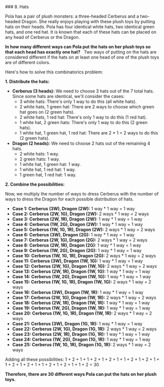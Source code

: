 <USER>
### 8. Hats

Pola has a pair of plush monsters: a three-headed Cerberus and a two-headed Dragon. She really enjoys playing with these plush toys by putting hats on their heads. Pola has four identical white hats, two identical green hats, and one red hat. It is known that each of these hats can be placed on any head of Cerberus or the Dragon.

**In how many different ways can Pola put the hats on her plush toys so that each head has exactly one hat?**  
Two ways of putting on the hats are considered different if the hats on at least one head of one of the plush toys are of different colors.

<ASSISTANT>
Here's how to solve this combinatorics problem:

**1. Distribute the hats:**

* **Cerberus (3 heads):** We need to choose 3 hats out of the 7 total hats.  Since some hats are identical, we'll consider the cases:
    * 3 white hats:  There's only 1 way to do this (all white hats).
    * 2 white hats, 1 green hat:  There are 2 ways to choose which green hat goes on (2 green hats).
    * 2 white hats, 1 red hat: There's only 1 way to do this (1 red hat).
    * 1 white hat, 2 green hats: There's only 1 way to do this (2 green hats).
    * 1 white hat, 1 green hat, 1 red hat: There are 2 * 1 = 2 ways to do this (2 green hats).
* **Dragon (2 heads):**  We need to choose 2 hats out of the remaining 4 hats.
    * 2 white hats: 1 way.
    * 2 green hats: 1 way.
    * 1 white hat, 1 green hat: 1 way.
    * 1 white hat, 1 red hat: 1 way.
    * 1 green hat, 1 red hat: 1 way.

**2. Combine the possibilities:**

Now, we multiply the number of ways to dress Cerberus with the number of ways to dress the Dragon for each possible distribution of hats.

* **Case 1: Cerberus (3W), Dragon (2W):** 1 way * 1 way = 1 way
* **Case 2: Cerberus (2W, 1G), Dragon (2W):** 2 ways * 1 way = 2 ways
* **Case 3: Cerberus (2W, 1R), Dragon (2W):** 1 way * 1 way = 1 way
* **Case 4: Cerberus (1W, 2G), Dragon (2W):** 1 way * 1 way = 1 way
* **Case 5: Cerberus (1W, 1G, 1R), Dragon (2W):** 2 ways * 1 way = 2 ways
* **Case 6: Cerberus (3W), Dragon (2G):** 1 way * 1 way = 1 way
* **Case 7: Cerberus (2W, 1G), Dragon (2G):** 2 ways * 1 way = 2 ways
* **Case 8: Cerberus (2W, 1R), Dragon (2G):** 1 way * 1 way = 1 way
* **Case 9: Cerberus (1W, 2G), Dragon (2G):** 1 way * 1 way = 1 way
* **Case 10: Cerberus (1W, 1G, 1R), Dragon (2G):** 2 ways * 1 way = 2 ways
* **Case 11: Cerberus (3W), Dragon (1W, 1G):** 1 way * 1 way = 1 way
* **Case 12: Cerberus (2W, 1G), Dragon (1W, 1G):** 2 ways * 1 way = 2 ways
* **Case 13: Cerberus (2W, 1R), Dragon (1W, 1G):** 1 way * 1 way = 1 way
* **Case 14: Cerberus (1W, 2G), Dragon (1W, 1G):** 1 way * 1 way = 1 way
* **Case 15: Cerberus (1W, 1G, 1R), Dragon (1W, 1G):** 2 ways * 1 way = 2 ways
* **Case 16: Cerberus (3W), Dragon (1W, 1R):** 1 way * 1 way = 1 way
* **Case 17: Cerberus (2W, 1G), Dragon (1W, 1R):** 2 ways * 1 way = 2 ways
* **Case 18: Cerberus (2W, 1R), Dragon (1W, 1R):** 1 way * 1 way = 1 way
* **Case 19: Cerberus (1W, 2G), Dragon (1W, 1R):** 1 way * 1 way = 1 way
* **Case 20: Cerberus (1W, 1G, 1R), Dragon (1W, 1R):** 2 ways * 1 way = 2 ways
* **Case 21: Cerberus (3W), Dragon (1G, 1R):** 1 way * 1 way = 1 way
* **Case 22: Cerberus (2W, 1G), Dragon (1G, 1R):** 2 ways * 1 way = 2 ways
* **Case 23: Cerberus (2W, 1R), Dragon (1G, 1R):** 1 way * 1 way = 1 way
* **Case 24: Cerberus (1W, 2G), Dragon (1G, 1R):** 1 way * 1 way = 1 way
* **Case 25: Cerberus (1W, 1G, 1R), Dragon (1G, 1R):** 2 ways * 1 way = 2 ways

Adding all these possibilities: 1 + 2 + 1 + 1 + 2 + 1 + 2 + 1 + 1 + 2 + 1 + 2 + 1 + 1 + 2 + 1 + 2 + 1 + 1 + 2 + 1 + 2 + 1 + 1 + 2 = 30

**Therefore, there are 30 different ways Pola can put the hats on her plush toys.**

